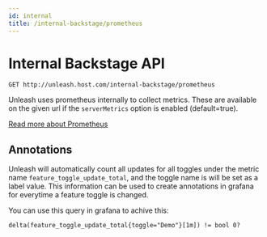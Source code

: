```yaml
---
id: internal
title: /internal-backstage/prometheus
---
```


# Internal Backstage API

`GET http://unleash.host.com/internal-backstage/prometheus`

Unleash uses prometheus internally to collect metrics. These are
available on the given url if the `serverMetrics` option is enabled (default=true).

[Read more about Prometheus](https://prometheus.io/) 

## Annotations

Unleash will automatically count all updates for all toggles under the metric name `feature_toggle_update_total`, and the toggle name is will be set as a label value. This information can be used to create annotations in grafana for everytime a feature toggle is changed. 

You can use this query in grafana to achive this:

```
delta(feature_toggle_update_total{toggle="Demo"}[1m]) != bool 0?
```

